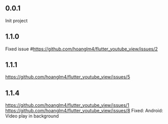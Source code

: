 ## 0.0.1
Init project

## 1.1.0
Fixed issue #https://github.com/hoanglm4/flutter_youtube_view/issues/2

## 1.1.1
https://github.com/hoanglm4/flutter_youtube_view/issues/5

## 1.1.4
https://github.com/hoanglm4/flutter_youtube_view/issues/1
https://github.com/hoanglm4/flutter_youtube_view/issues/8
Fixed:
Android: Video play in background